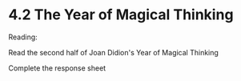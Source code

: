 # 4.2 The Year of Magical Thinking

Reading:

Read the second half of Joan Didion's Year of Magical Thinking

Complete the response sheet

